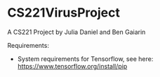 # CS221VirusProject
A CS221 Project by Julia Daniel and Ben Gaiarin

Requirements: 
- System requirements for Tensorflow, see here: https://www.tensorflow.org/install/pip
